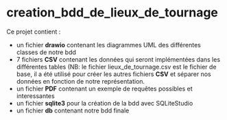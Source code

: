 # creation_bdd_de_lieux_de_tournage

Ce projet contient :
- un fichier **drawio** contenant les diagrammes UML des différentes classes de notre bdd
- 7 fichiers **CSV** contenant les données qui seront implémentées dans les différentes tables (NB: le fichier lieux_de_tournage.csv est le fichier de base, il a été utilisé pour créer les autres fichiers **CSV** et séparer nos données en fonction de notre représentation.
- un fichier **PDF** contenant un exemple de requêtes possibles et interessantes
- un fichier **sqlite3** pour la création de la bdd avec SQLiteStudio
- un fichier **db** contenant notre bdd finale
